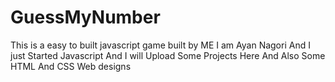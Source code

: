 # GuessMyNumber
This is a easy to built javascript game built by ME
I am Ayan Nagori And I just Started Javascript And I will Upload Some Projects Here
And Also Some HTML And CSS Web designs 

